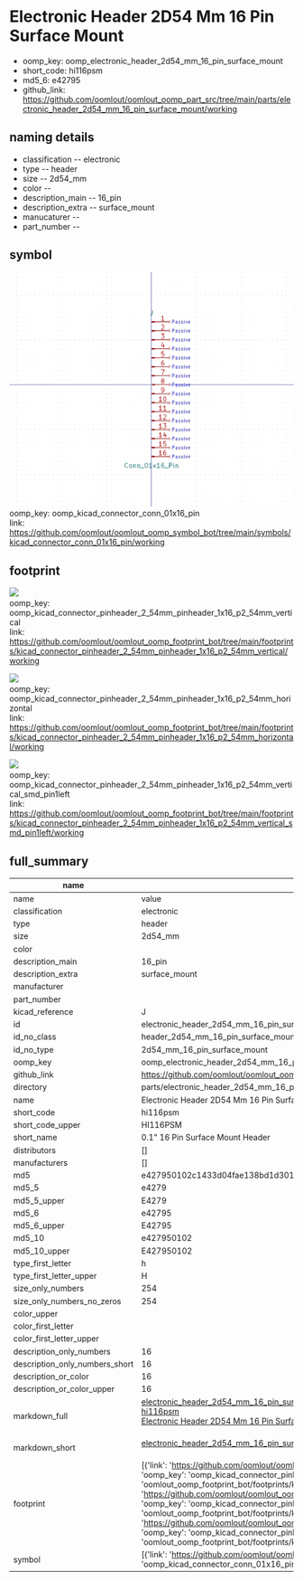 # Electronic Header 2D54 Mm 16 Pin Surface Mount

  
* oomp_key: oomp_electronic_header_2d54_mm_16_pin_surface_mount 
* short_code: hi116psm
* md5_6: e42795  
* github_link: https://github.com/oomlout/oomlout_oomp_part_src/tree/main/parts/electronic_header_2d54_mm_16_pin_surface_mount/working  
## naming details
* classification -- electronic
* type -- header
* size -- 2d54_mm
* color -- 
* description_main -- 16_pin
* description_extra -- surface_mount
* manucaturer -- 
* part_number -- 



## symbol

![](symbol/0/working/working_600.png)  
oomp_key: oomp_kicad_connector_conn_01x16_pin  
link: https://github.com/oomlout/oomlout_oomp_symbol_bot/tree/main/symbols/kicad_connector_conn_01x16_pin/working  

## footprint

![](footprint/0/working/working_600.png)  
oomp_key: oomp_kicad_connector_pinheader_2_54mm_pinheader_1x16_p2_54mm_vertical  
link: https://github.com/oomlout/oomlout_oomp_footprint_bot/tree/main/footprints/kicad_connector_pinheader_2_54mm_pinheader_1x16_p2_54mm_vertical/working  

![](footprint/0/working/working_600.png)  
oomp_key: oomp_kicad_connector_pinheader_2_54mm_pinheader_1x16_p2_54mm_horizontal  
link: https://github.com/oomlout/oomlout_oomp_footprint_bot/tree/main/footprints/kicad_connector_pinheader_2_54mm_pinheader_1x16_p2_54mm_horizontal/working  

![](footprint/0/working/working_600.png)  
oomp_key: oomp_kicad_connector_pinheader_2_54mm_pinheader_1x16_p2_54mm_vertical_smd_pin1left  
link: https://github.com/oomlout/oomlout_oomp_footprint_bot/tree/main/footprints/kicad_connector_pinheader_2_54mm_pinheader_1x16_p2_54mm_vertical_smd_pin1left/working  

## full_summary
| name | value | 
| --- | --- | 
| name | value | 
| classification | electronic | 
| type | header | 
| size | 2d54_mm | 
| color |  | 
| description_main | 16_pin | 
| description_extra | surface_mount | 
| manufacturer |  | 
| part_number |  | 
| kicad_reference | J | 
| id | electronic_header_2d54_mm_16_pin_surface_mount | 
| id_no_class | header_2d54_mm_16_pin_surface_mount | 
| id_no_type | 2d54_mm_16_pin_surface_mount | 
| oomp_key | oomp_electronic_header_2d54_mm_16_pin_surface_mount | 
| github_link | https://github.com/oomlout/oomlout_oomp_part_src/tree/main/parts/electronic_header_2d54_mm_16_pin_surface_mount/working | 
| directory | parts/electronic_header_2d54_mm_16_pin_surface_mount | 
| name | Electronic Header 2D54 Mm 16 Pin Surface Mount | 
| short_code | hi116psm | 
| short_code_upper | HI116PSM | 
| short_name | 0.1" 16 Pin Surface Mount Header | 
| distributors | [] | 
| manufacturers | [] | 
| md5 | e427950102c1433d04fae138bd1d3010 | 
| md5_5 | e4279 | 
| md5_5_upper | E4279 | 
| md5_6 | e42795 | 
| md5_6_upper | E42795 | 
| md5_10 | e427950102 | 
| md5_10_upper | E427950102 | 
| type_first_letter | h | 
| type_first_letter_upper | H | 
| size_only_numbers | 254 | 
| size_only_numbers_no_zeros | 254 | 
| color_upper |  | 
| color_first_letter |  | 
| color_first_letter_upper |  | 
| description_only_numbers | 16 | 
| description_only_numbers_short | 16 | 
| description_or_color | 16 | 
| description_or_color_upper | 16 | 
| markdown_full | [electronic_header_2d54_mm_16_pin_surface_mount](https://github.com/oomlout/oomlout_oomp_part_src/tree/main/parts/electronic_header_2d54_mm_16_pin_surface_mount/working)<br>[hi116psm](https://github.com/oomlout/oomlout_oomp_part_src/tree/main/parts/electronic_header_2d54_mm_16_pin_surface_mount/working)<br>[Electronic Header 2D54 Mm 16 Pin Surface Mount](https://github.com/oomlout/oomlout_oomp_part_src/tree/main/parts/electronic_header_2d54_mm_16_pin_surface_mount/working)<br><br> | 
| markdown_short | [electronic_header_2d54_mm_16_pin_surface_mount](https://github.com/oomlout/oomlout_oomp_part_src/tree/main/parts/electronic_header_2d54_mm_16_pin_surface_mount/working)<br><br> | 
| footprint | [{'link': 'https://github.com/oomlout/oomlout_oomp_footprint_bot/tree/main/foootprntss/kicad_connector_pinheader_2_54mm_pinheader_1x16_p2_54mm_vertical', 'oomp_key': 'oomp_kicad_connector_pinheader_2_54mm_pinheader_1x16_p2_54mm_vertical', 'directory': 'oomlout_oomp_footprint_bot/footprints/kicad_connector_pinheader_2_54mm_pinheader_1x16_p2_54mm_vertical//working/working.kicad_mod'}, {'link': 'https://github.com/oomlout/oomlout_oomp_footprint_bot/tree/main/foootprntss/kicad_connector_pinheader_2_54mm_pinheader_1x16_p2_54mm_horizontal', 'oomp_key': 'oomp_kicad_connector_pinheader_2_54mm_pinheader_1x16_p2_54mm_horizontal', 'directory': 'oomlout_oomp_footprint_bot/footprints/kicad_connector_pinheader_2_54mm_pinheader_1x16_p2_54mm_horizontal//working/working.kicad_mod'}, {'link': 'https://github.com/oomlout/oomlout_oomp_footprint_bot/tree/main/foootprntss/kicad_connector_pinheader_2_54mm_pinheader_1x16_p2_54mm_vertical_smd_pin1left', 'oomp_key': 'oomp_kicad_connector_pinheader_2_54mm_pinheader_1x16_p2_54mm_vertical_smd_pin1left', 'directory': 'oomlout_oomp_footprint_bot/footprints/kicad_connector_pinheader_2_54mm_pinheader_1x16_p2_54mm_vertical_smd_pin1left//working/working.kicad_mod'}] | 
| symbol | [{'link': 'https://github.com/oomlout/oomlout_oomp_symbol_bot/tree/main/symbols/kicad_connector_conn_01x16_pin', 'oomp_key': 'oomp_kicad_connector_conn_01x16_pin', 'directory': 'oomlout_oomp_symbol_bot/symbols/kicad_connector_conn_01x16_pin//working/working.kicad_sym'}] | 
